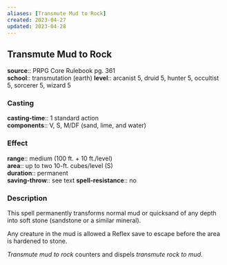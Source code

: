 ```yaml
---
aliases: [Transmute Mud to Rock]
created: 2023-04-27
updated: 2023-04-28
---
```


## Transmute Mud to Rock

**source**:: PRPG Core Rulebook pg. 361  
**school**:: transmutation (earth)
**level**:: arcanist 5, druid 5, hunter 5, occultist 5, sorcerer 5, wizard 5

### Casting

**casting-time**:: 1 standard action  
**components**:: V, S, M/DF (sand, lime, and water)

### Effect

**range**:: medium (100 ft. + 10 ft./level)  
**area**:: up to two 10-ft. cubes/level (S)  
**duration**:: permanent  
**saving-throw**:: see text
**spell-resistance**:: no

### Description

This spell permanently transforms normal mud or quicksand of any depth into soft stone (sandstone or a similar mineral).  
  
Any creature in the mud is allowed a Reflex save to escape before the area is hardened to stone.  
  
*Transmute mud to rock* counters and dispels *transmute rock to mud*.
